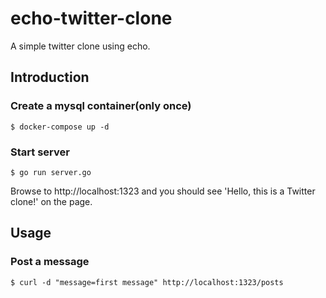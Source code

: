 # echo-twitter-clone
A simple twitter clone using echo.

## Introduction
### Create a mysql container(only once)
```
$ docker-compose up -d
```

### Start server
```
$ go run server.go
```
Browse to http://localhost:1323 and you should see 'Hello, this is a Twitter clone!' on the page.

## Usage
### Post a message
```
$ curl -d "message=first message" http://localhost:1323/posts
```